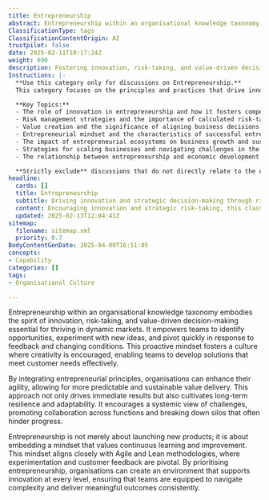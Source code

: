 ```yaml
---
title: Entrepreneurship
abstract: Entrepreneurship within an organisational knowledge taxonomy represents a crucial framework for fostering innovation, risk-taking, and value-driven decision-making in rapidly changing markets. It encourages teams to identify opportunities, experiment with new ideas, and adapt swiftly to feedback and evolving conditions, thereby nurturing a culture of creativity that effectively addresses customer needs. By embedding entrepreneurial principles, organisations can significantly enhance their agility, leading to more predictable and sustainable value delivery. This approach not only yields immediate results but also builds long-term resilience and adaptability, promoting a holistic view of challenges and facilitating collaboration across various functions while dismantling silos that impede progress. Furthermore, entrepreneurship transcends the mere act of launching new products; it embodies a mindset focused on continuous learning and improvement, closely aligned with Agile and Lean methodologies that prioritise experimentation and customer feedback. By embracing entrepreneurship, organisations can cultivate an environment that supports innovation at all levels, equipping teams to navigate complexity and consistently deliver meaningful outcomes.
ClassificationType: tags
ClassificationContentOrigin: AI
trustpilot: false
date: 2025-02-11T10:17:24Z
weight: 690
description: Fostering innovation, risk-taking, and value-driven decision-making in business.
Instructions: |-
  **Use this category only for discussions on Entrepreneurship.**  
  This category focuses on the principles and practices that drive innovation, risk-taking, and value-driven decision-making within the business landscape. It encompasses the mindset and strategies that entrepreneurs employ to create and sustain successful ventures.

  **Key Topics:**
  - The role of innovation in entrepreneurship and how it fosters competitive advantage.
  - Risk management strategies and the importance of calculated risk-taking in business.
  - Value creation and the significance of aligning business decisions with customer needs and market demands.
  - Entrepreneurial mindset and the characteristics of successful entrepreneurs.
  - The impact of entrepreneurial ecosystems on business growth and sustainability.
  - Strategies for scaling businesses and navigating challenges in the entrepreneurial journey.
  - The relationship between entrepreneurship and economic development.

  **Strictly exclude** discussions that do not directly relate to the entrepreneurial process, such as general business management practices, unrelated economic theories, or topics outside the scope of innovation and risk-taking in business.
headline:
  cards: []
  title: Entrepreneurship
  subtitle: Driving innovation and strategic decision-making through risk management and value creation in business ventures.
  content: Encouraging innovation and strategic risk-taking, this classification delves into the dynamics of creating and sustaining value in business. It encompasses topics such as opportunity identification, market analysis, resource allocation, and the impact of uncertainty on decision-making, fostering a culture of continuous improvement and adaptability.
  updated: 2025-02-13T12:04:41Z
sitemap:
  filename: sitemap.xml
  priority: 0.7
BodyContentGenDate: 2025-04-09T16:51:05
concepts:
- Capability
categories: []
tags:
- Organisational Culture

---
```

Entrepreneurship within an organisational knowledge taxonomy embodies the spirit of innovation, risk-taking, and value-driven decision-making essential for thriving in dynamic markets. It empowers teams to identify opportunities, experiment with new ideas, and pivot quickly in response to feedback and changing conditions. This proactive mindset fosters a culture where creativity is encouraged, enabling teams to develop solutions that meet customer needs effectively.

By integrating entrepreneurial principles, organisations can enhance their agility, allowing for more predictable and sustainable value delivery. This approach not only drives immediate results but also cultivates long-term resilience and adaptability. It encourages a systemic view of challenges, promoting collaboration across functions and breaking down silos that often hinder progress. 

Entrepreneurship is not merely about launching new products; it is about embedding a mindset that values continuous learning and improvement. This mindset aligns closely with Agile and Lean methodologies, where experimentation and customer feedback are pivotal. By prioritising entrepreneurship, organisations can create an environment that supports innovation at every level, ensuring that teams are equipped to navigate complexity and deliver meaningful outcomes consistently.
